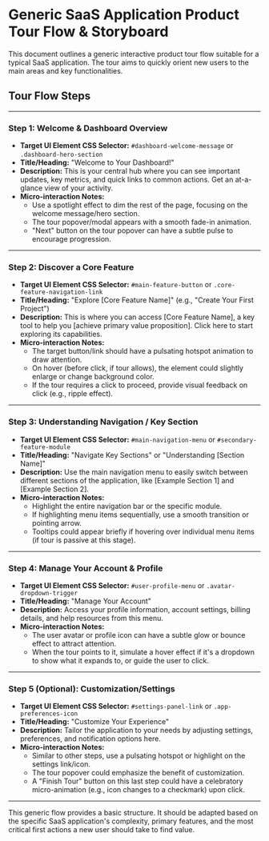 # Generic SaaS Application Product Tour Flow & Storyboard

This document outlines a generic interactive product tour flow suitable for a typical SaaS application. The tour aims to quickly orient new users to the main areas and key functionalities.

## Tour Flow Steps

---

### Step 1: Welcome & Dashboard Overview

*   **Target UI Element CSS Selector:** `#dashboard-welcome-message` or `.dashboard-hero-section`
*   **Title/Heading:** "Welcome to Your Dashboard!"
*   **Description:** This is your central hub where you can see important updates, key metrics, and quick links to common actions. Get an at-a-glance view of your activity.
*   **Micro-interaction Notes:**
    *   Use a spotlight effect to dim the rest of the page, focusing on the welcome message/hero section.
    *   The tour popover/modal appears with a smooth fade-in animation.
    *   "Next" button on the tour popover can have a subtle pulse to encourage progression.

---

### Step 2: Discover a Core Feature

*   **Target UI Element CSS Selector:** `#main-feature-button` or `.core-feature-navigation-link`
*   **Title/Heading:** "Explore [Core Feature Name]" (e.g., "Create Your First Project")
*   **Description:** This is where you can access [Core Feature Name], a key tool to help you [achieve primary value proposition]. Click here to start exploring its capabilities.
*   **Micro-interaction Notes:**
    *   The target button/link should have a pulsating hotspot animation to draw attention.
    *   On hover (before click, if tour allows), the element could slightly enlarge or change background color.
    *   If the tour requires a click to proceed, provide visual feedback on click (e.g., ripple effect).

---

### Step 3: Understanding Navigation / Key Section

*   **Target UI Element CSS Selector:** `#main-navigation-menu` or `#secondary-feature-module`
*   **Title/Heading:** "Navigate Key Sections" or "Understanding [Section Name]"
*   **Description:** Use the main navigation menu to easily switch between different sections of the application, like [Example Section 1] and [Example Section 2].
*   **Micro-interaction Notes:**
    *   Highlight the entire navigation bar or the specific module.
    *   If highlighting menu items sequentially, use a smooth transition or pointing arrow.
    *   Tooltips could appear briefly if hovering over individual menu items (if tour is passive at this stage).

---

### Step 4: Manage Your Account & Profile

*   **Target UI Element CSS Selector:** `#user-profile-menu` or `.avatar-dropdown-trigger`
*   **Title/Heading:** "Manage Your Account"
*   **Description:** Access your profile information, account settings, billing details, and help resources from this menu.
*   **Micro-interaction Notes:**
    *   The user avatar or profile icon can have a subtle glow or bounce effect to attract attention.
    *   When the tour points to it, simulate a hover effect if it's a dropdown to show what it expands to, or guide the user to click.

---

### Step 5 (Optional): Customization/Settings

*   **Target UI Element CSS Selector:** `#settings-panel-link` or `.app-preferences-icon`
*   **Title/Heading:** "Customize Your Experience"
*   **Description:** Tailor the application to your needs by adjusting settings, preferences, and notification options here.
*   **Micro-interaction Notes:**
    *   Similar to other steps, use a pulsating hotspot or highlight on the settings link/icon.
    *   The tour popover could emphasize the benefit of customization.
    *   A "Finish Tour" button on this last step could have a celebratory micro-animation (e.g., icon changes to a checkmark) upon click.

---

This generic flow provides a basic structure. It should be adapted based on the specific SaaS application's complexity, primary features, and the most critical first actions a new user should take to find value.
